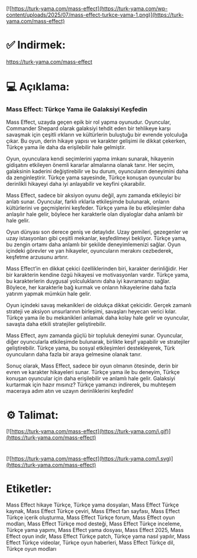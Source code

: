 [![https://turk-yama.com/mass-effect](https://turk-yama.com/wp-content/uploads/2025/07/mass-effect-turkce-yama-1.png)](https://turk-yama.com/mass-effect)
# ✅ Indirmek:
https://turk-yama.com/mass-effect
# 💻 Açıklama:
### Mass Effect: Türkçe Yama ile Galaksiyi Keşfedin

Mass Effect, uzayda geçen epik bir rol yapma oyunudur. Oyuncular, Commander Shepard olarak galaksiyi tehdit eden bir tehlikeye karşı savaşmak için çeşitli ırkların ve kültürlerin buluştuğu bir evrende yolculuğa çıkar. Bu oyun, derin hikaye yapısı ve karakter gelişimi ile dikkat çekerken, Türkçe yama ile daha da erişilebilir hale gelmiştir.

Oyun, oyunculara kendi seçimlerini yapma imkanı sunarak, hikayenin gidişatını etkileyen önemli kararlar almalarına olanak tanır. Her seçim, galaksinin kaderini değiştirebilir ve bu durum, oyuncuların deneyimini daha da zenginleştirir. Türkçe yama sayesinde, Türkçe konuşan oyuncular bu derinlikli hikayeyi daha iyi anlayabilir ve keyfini çıkarabilir.

Mass Effect, sadece bir aksiyon oyunu değil, aynı zamanda etkileyici bir anlatı sunar. Oyuncular, farklı ırklarla etkileşimde bulunarak, onların kültürlerini ve geçmişlerini keşfeder. Türkçe yama ile bu etkileşimler daha anlaşılır hale gelir, böylece her karakterle olan diyaloglar daha anlamlı bir hale gelir.

Oyun dünyası son derece geniş ve detaylıdır. Uzay gemileri, gezegenler ve uzay istasyonları gibi çeşitli mekanlar, keşfedilmeyi bekliyor. Türkçe yama, bu zengin ortamı daha anlamlı bir şekilde deneyimlemenizi sağlar. Oyun içindeki görevler ve yan hikayeler, oyuncuların merakını cezbederek, keşfetme arzusunu artırır.

Mass Effect’in en dikkat çekici özelliklerinden biri, karakter derinliğidir. Her bir karakterin kendine özgü hikayesi ve motivasyonları vardır. Türkçe yama, bu karakterlerin duygusal yolculuklarını daha iyi kavramanızı sağlar. Böylece, her karakterle bağ kurmak ve onların hikayelerine daha fazla yatırım yapmak mümkün hale gelir.

Oyun içindeki savaş mekanikleri de oldukça dikkat çekicidir. Gerçek zamanlı strateji ve aksiyon unsurlarının birleşimi, savaşları heyecan verici kılar. Türkçe yama ile bu mekanikleri anlamak daha kolay hale gelir ve oyuncular, savaşta daha etkili stratejiler geliştirebilir.

Mass Effect, aynı zamanda güçlü bir topluluk deneyimi sunar. Oyuncular, diğer oyuncularla etkileşimde bulunarak, birlikte keşif yapabilir ve stratejiler geliştirebilir. Türkçe yama, bu sosyal etkileşimleri destekleyerek, Türk oyuncuların daha fazla bir araya gelmesine olanak tanır.

Sonuç olarak, Mass Effect, sadece bir oyun olmanın ötesinde, derin bir evren ve karakter hikayeleri sunar. Türkçe yama ile bu deneyim, Türkçe konuşan oyuncular için daha erişilebilir ve anlamlı hale gelir. Galaksiyi kurtarmak için hazır mısınız? Türkçe yamanızı indirerek, bu muhteşem maceraya adım atın ve uzayın derinliklerini keşfedin!
# ⚙️ Talimat:
[![https://turk-yama.com/mass-effect](https://turk-yama.com/i.gif)](https://turk-yama.com/mass-effect)
#
[![https://turk-yama.com/mass-effect](https://turk-yama.com/l.svg)](https://turk-yama.com/mass-effect)
# Etiketler:
Mass Effect hikaye Türkçe, Türkçe yama dosyaları, Mass Effect Türkçe kaynak, Mass Effect Türkçe çeviri, Mass Effect fan sayfası, Mass Effect Türkçe içerik oluşturma, Mass Effect Türkçe forum, Mass Effect oyun modları, Mass Effect Türkçe mod desteği, Mass Effect Türkçe inceleme, Türkçe yama yapımı, Mass Effect yama dosyası, Mass Effect 2025, Mass Effect oyun indir, Mass Effect Türkçe patch, Türkçe yama nasıl yapılır, Mass Effect Türkçe videolar, Türkçe oyun haberleri, Mass Effect Türkçe dil, Türkçe oyun modları


